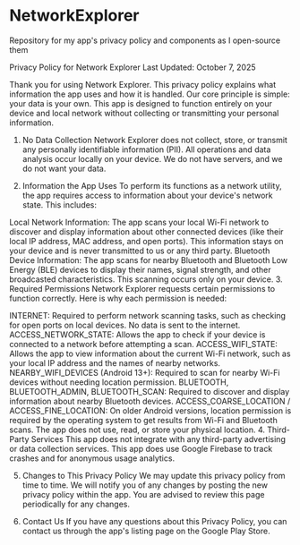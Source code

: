 # NetworkExplorer
Repository for my app's privacy policy and components as I open-source them

Privacy Policy for Network Explorer
Last Updated: October 7, 2025

Thank you for using Network Explorer. This privacy policy explains what information the app uses and how it is handled. Our core principle is simple: your data is your own. This app is designed to function entirely on your device and local network without collecting or transmitting your personal information.

1. No Data Collection
Network Explorer does not collect, store, or transmit any personally identifiable information (PII). All operations and data analysis occur locally on your device. We do not have servers, and we do not want your data.

2. Information the App Uses
To perform its functions as a network utility, the app requires access to information about your device's network state. This includes:

Local Network Information: The app scans your local Wi-Fi network to discover and display information about other connected devices (like their local IP address, MAC address, and open ports). This information stays on your device and is never transmitted to us or any third party.
Bluetooth Device Information: The app scans for nearby Bluetooth and Bluetooth Low Energy (BLE) devices to display their names, signal strength, and other broadcasted characteristics. This scanning occurs only on your device.
3. Required Permissions
Network Explorer requests certain permissions to function correctly. Here is why each permission is needed:

INTERNET: Required to perform network scanning tasks, such as checking for open ports on local devices. No data is sent to the internet.
ACCESS_NETWORK_STATE: Allows the app to check if your device is connected to a network before attempting a scan.
ACCESS_WIFI_STATE: Allows the app to view information about the current Wi-Fi network, such as your local IP address and the names of nearby networks.
NEARBY_WIFI_DEVICES (Android 13+): Required to scan for nearby Wi-Fi devices without needing location permission.
BLUETOOTH, BLUETOOTH_ADMIN, BLUETOOTH_SCAN: Required to discover and display information about nearby Bluetooth devices.
ACCESS_COARSE_LOCATION / ACCESS_FINE_LOCATION: On older Android versions, location permission is required by the operating system to get results from Wi-Fi and Bluetooth scans. The app does not use, read, or store your physical location.
4. Third-Party Services
This app does not integrate with any third-party advertising or data collection services. This app does use Google Firebase to track crashes and for anonymous usage analytics.

5. Changes to This Privacy Policy
We may update this privacy policy from time to time. We will notify you of any changes by posting the new privacy policy within the app. You are advised to review this page periodically for any changes.

6. Contact Us
If you have any questions about this Privacy Policy, you can contact us through the app's listing page on the Google Play Store.
